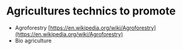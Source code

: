 # Agricultures technics to promote





* Agroforestry [https://en.wikipedia.org/wiki/Agroforestry](https://en.wikipedia.org/wiki/Agroforestry)
* Bio agriculture 



